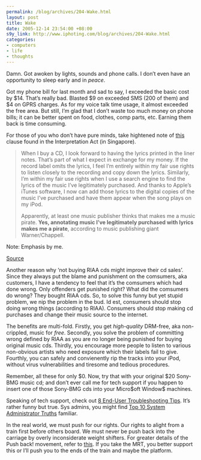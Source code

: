 ```yaml
--- 
permalink: /blog/archives/204-Wake.html
layout: post
title: Wake
date: 2005-12-14 23:54:00 +08:00
s9y_link: http://www.iphoting.com/blog/archives/204-Wake.html
categories: 
- computers
- life
- thoughts
---
```

<p class="whiteline"><p>Damn. Got awoken by lights, sounds and phone calls. I don&#8217;t even have an opportunity to sleep early and in <em>peace</em>.</p>
</p><p class="whiteline"><p>Got my phone bill for last month and sad to say, I exceeded the basic cost by $14. That&#8217;s really bad. Blasted $9 on exceeded SMS (200 of them) and $4 on GPRS charges. As for my voice talk time usage, it almost exceeded the free area. But still, I&#8217;m glad that I don&#8217;t waste too much money on phone bills; it can be better spent on food, clothes, comp parts, etc. Earning them back is time consuming.</p>
</p><p class="whiteline"><p>For those of you who don&#8217;t have pure minds, take hightened note of <a onclick="_gaq.push(['_trackPageview', '/extlink/johnlohmr.blogspot.com/2005/12/scary.html']);"  href="http://johnlohmr.blogspot.com/2005/12/scary.html">this</a> clause found in the Interpretation Act (in Singapore).</p>
</p><blockquote><p class="whiteline">When I buy a CD, I look forward to having the lyrics printed in the liner notes. That&#8217;s part of what I expect in exchange for my money. If the record label omits the lyrics, I feel I&#8217;m entirely within my fair use rights to listen closely to the recording and copy down the lyrics. Similarly, I&#8217;m within my fair use rights when I use a search engine to find the lyrics of the music I&#8217;ve legitimately purchased. And thanks to Apple&#8217;s iTunes software, I now can add those lyrics to the digital copies of the music I&#8217;ve purchased and have them appear when the song plays on my iPod.
</p><p class="break">Apparently, at least one music publisher thinks that makes me a music pirate. <b>Yes, annotating music I&#8217;ve legitimately purchased with lyrics makes me a pirate</b>, according to music publishing giant Warner/Chappell. </p></blockquote><p>
</p><p class="break"><p>Note: Emphasis by me.</p><p class="whiteline"><a onclick="_gaq.push(['_trackPageview', '/extlink/www.eff.org/deeplinks/archives/004246.php']);"  href="http://www.eff.org/deeplinks/archives/004246.php">Source</a></p>
</p><p class="whiteline"><p>Another reason why &#8216;not buying RIAA cds might improve their cd sales&#8217;. Since they always put the blame and punishment on the comsumers, aka customers, I have a tendency to feel that it&#8217;s the comsumers which had done wrong. Only offenders get punished right? What did the comsumers do wrong? They bought RIAA cds. So, to solve this funny but yet stupid problem, we nip the problem in the bud. Id est, consumers should stop doing wrong things (according to RIAA). Consumers should stop making cd purchases and change their music source to the internet.</p>
</p><p class="whiteline"><p>The benefits are multi-fold. Firstly, you get <em>high-quality</em> DRM-free, aka non-crippled, music for <em>free</em>. Secondly, you solve the problem of committing wrong defined by RIAA as you are no longer being punished for buying original music cds. Thirdly, you encourage more people to listen to various non-obvious artists who need exposure which their labels fail to give. Fourthly, you can safely and convienently rip the tracks into your iPod, without virus vulnerabilities and tiresome and tedious procedures.</p>
</p><p class="whiteline"><p>Remember, all these for only $0. Now, try that with your original $20 Sony-BMG music cd; and don&#8217;t ever call me for tech support if you happen to insert one of those Sony-BMG cds into your Micro$oft Window$ machines.</p>
</p><p class="whiteline"><p>Speaking of tech support, check out <a onclick="_gaq.push(['_trackPageview', '/extlink/www.misterorange.com/2005/12/flipside-8-end-user-troubleshooting.html']);"  href="http://www.misterorange.com/2005/12/flipside-8-end-user-troubleshooting.html">8 End-User Troubleshooting Tips</a>. It&#8217;s rather funny but true. Sys admins, you might find <a onclick="_gaq.push(['_trackPageview', '/extlink/www.misterorange.com/2005/12/top-10-system-administrator-truths.html']);"  href="http://www.misterorange.com/2005/12/top-10-system-administrator-truths.html">Top 10 System Administrator Truths</a> familiar.</p>
</p><p class="break"><p>In the real world, we must push for our rights. Our rights to alight from a train first before others board. We must never be push back into the carriage by overly inconsiderate weight shifters. For greater details of the Push back! movement, refer to <a onclick="_gaq.push(['_trackPageview', '/extlink/www.toomanythoughts.org/blog/2005/12/push-back.html']);"  href="http://www.toomanythoughts.org/blog/2005/12/push-back.html">this</a>. If you take the MRT, you better support this or I&#8217;ll push you to the ends of the train and maybe the platform.</p></p>
